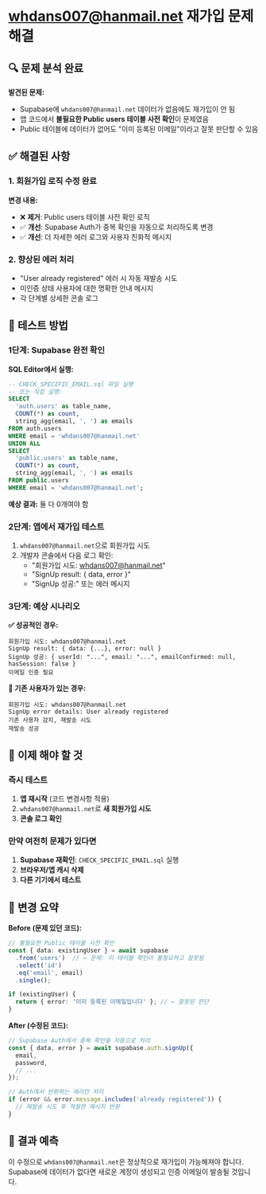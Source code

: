 # whdans007@hanmail.net 재가입 문제 해결

## 🔍 문제 분석 완료

**발견된 문제:**
- Supabase에 `whdans007@hanmail.net` 데이터가 없음에도 재가입이 안 됨
- 앱 코드에서 **불필요한 Public users 테이블 사전 확인**이 문제였음
- Public 테이블에 데이터가 없어도 "이미 등록된 이메일"이라고 잘못 판단할 수 있음

## ✅ 해결된 사항

### 1. 회원가입 로직 수정 완료
**변경 내용:**
- ❌ **제거**: Public users 테이블 사전 확인 로직 
- ✅ **개선**: Supabase Auth가 중복 확인을 자동으로 처리하도록 변경
- ✅ **개선**: 더 자세한 에러 로그와 사용자 친화적 메시지

### 2. 향상된 에러 처리
- "User already registered" 에러 시 자동 재발송 시도
- 미인증 상태 사용자에 대한 명확한 안내 메시지
- 각 단계별 상세한 콘솔 로그

## 🧪 테스트 방법

### 1단계: Supabase 완전 확인
**SQL Editor에서 실행:**
```sql
-- CHECK_SPECIFIC_EMAIL.sql 파일 실행
-- 또는 직접 실행:
SELECT 
  'auth.users' as table_name, 
  COUNT(*) as count,
  string_agg(email, ', ') as emails
FROM auth.users 
WHERE email = 'whdans007@hanmail.net'
UNION ALL
SELECT 
  'public.users' as table_name, 
  COUNT(*) as count,
  string_agg(email, ', ') as emails  
FROM public.users 
WHERE email = 'whdans007@hanmail.net';
```

**예상 결과:** 둘 다 0개여야 함

### 2단계: 앱에서 재가입 테스트
1. `whdans007@hanmail.net`으로 회원가입 시도
2. 개발자 콘솔에서 다음 로그 확인:
   - "회원가입 시도: whdans007@hanmail.net"
   - "SignUp result: { data, error }"
   - "SignUp 성공:" 또는 에러 메시지

### 3단계: 예상 시나리오

**✅ 성공적인 경우:**
```
회원가입 시도: whdans007@hanmail.net
SignUp result: { data: {...}, error: null }
SignUp 성공: { userId: "...", email: "...", emailConfirmed: null, hasSession: false }
이메일 인증 필요
```

**🔄 기존 사용자가 있는 경우:**
```
회원가입 시도: whdans007@hanmail.net
SignUp error details: User already registered
기존 사용자 감지, 재발송 시도
재발송 성공
```

## 🎯 이제 해야 할 것

### 즉시 테스트
1. **앱 재시작** (코드 변경사항 적용)
2. `whdans007@hanmail.net`로 **새 회원가입 시도**
3. **콘솔 로그 확인**

### 만약 여전히 문제가 있다면
1. **Supabase 재확인**: `CHECK_SPECIFIC_EMAIL.sql` 실행
2. **브라우저/앱 캐시 삭제**
3. **다른 기기에서 테스트**

## 📝 변경 요약

**Before (문제 있던 코드):**
```typescript
// 불필요한 Public 테이블 사전 확인
const { data: existingUser } = await supabase
  .from('users')  // ← 문제: 이 테이블 확인이 불필요하고 잘못됨
  .select('id')
  .eq('email', email)
  .single();

if (existingUser) {
  return { error: '이미 등록된 이메일입니다' }; // ← 잘못된 판단
}
```

**After (수정된 코드):**
```typescript
// Supabase Auth에서 중복 확인을 자동으로 처리
const { data, error } = await supabase.auth.signUp({
  email,
  password,
  // ...
});

// Auth에서 반환하는 에러만 처리
if (error && error.message.includes('already registered')) {
  // 재발송 시도 후 적절한 메시지 반환
}
```

## 🚀 결과 예측

이 수정으로 `whdans007@hanmail.net`은 정상적으로 재가입이 가능해져야 합니다. Supabase에 데이터가 없다면 새로운 계정이 생성되고 인증 이메일이 발송될 것입니다.
